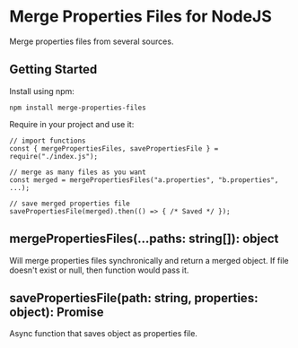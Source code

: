 # Merge Properties Files for NodeJS

Merge properties files from several sources.

## Getting Started

Install using npm:

```
npm install merge-properties-files
```

Require in your project and use it:

```
// import functions
const { mergePropertiesFiles, savePropertiesFile } = require("./index.js");

// merge as many files as you want
const merged = mergePropertiesFiles("a.properties", "b.properties", ...);

// save merged properties file
savePropertiesFile(merged).then(() => { /* Saved */ });
```

## mergePropertiesFiles(...paths: string[]): object

Will merge properties files synchronically and return a merged object. If file doesn't exist or null, then function would pass it.

## savePropertiesFile(path: string, properties: object): Promise

Async function that saves object as properties file. 
